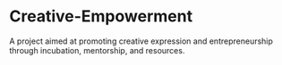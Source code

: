 # Creative-Empowerment
A project aimed at promoting creative expression and entrepreneurship through incubation, mentorship, and resources.
